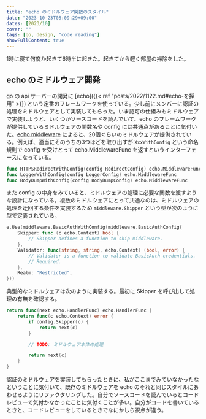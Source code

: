 ```yaml
---
title: "echo のミドルウェア関数のスタイル"
date: "2023-10-23T08:09:29+09:00"
dates: [2023/10]
cover: ""
tags: [go, design, "code reading"]
showFullContent: true
---
```


1時に寝て何度か起きて6時半に起きた。起きてから軽く部屋の掃除をした。

## echo のミドルウェア開発

go の api サーバーの開発に [echo]({{< ref "posts/2022/1122.md#echo-を採用" >}}) という定番のフレームワークを使っている。少し前にメンバーに認証の処理をミドルウェアとして実装してもらった。いま認可の仕組みもミドルウェアで実装しようと、いくつかソースコードを読んでいて、echo のフレームワークが提供しているミドルウェアの関数名や config には共通点があることに気付いた。[echo middleware](https://echo.labstack.com/docs/category/middleware) によると、20個ぐらいのミドルウェアが提供されている。例えば、適当にそのうちの3つほどを取り出すが `XxxWithConfig` という命名規則で config を受けとって echo.MiddlewareFunc を返すというインターフェースになっている。

```go
func HTTPSRedirectWithConfig(config RedirectConfig) echo.MiddlewareFunc
func LoggerWithConfig(config LoggerConfig) echo.MiddlewareFunc
func BodyDumpWithConfig(config BodyDumpConfig) echo.MiddlewareFunc
```

また config の中身をみていると、ミドルウェアの処理に必要な関数を渡すような設計になっている。複数のミドルウェアにとって共通なのは、ミドルウェアの処理を迂回する条件を実装するため `middleware.Skipper` という型が次のように型で定義されている。

```go
e.Use(middleware.BasicAuthWithConfig(middleware.BasicAuthConfig{
	Skipper: func (c echo.Context) bool {
		// Skipper defines a function to skip middleware.
    },
	Validator: func(string, string, echo.Context) (bool, error) {
		// Validator is a function to validate BasicAuth credentials.
		// Required.
    },
	Realm: "Restricted",
}))
```

典型的なミドルウェアは次のように実装する。最初に Skipper を呼び出して処理の有無を確認する。

```go
return func(next echo.HandlerFunc) echo.HandlerFunc {
	return func(c echo.Context) error {
		if config.Skipper(c) {
			return next(c)
		}

        // TODO: ミドルウェア本体の処理

		return next(c)
    }
}
```

認証のミドルウェアを実装してもらったときに、私がここまでみていなかったなということに気付いて、既存のミドルウェアを echo のそれと同じスタイルにあわせるようにリファクタリングした。自分でソースコードを読んでいるとコードレビューで気付かなかったことに気付くことが多い。自分がコードを書いているときと、コードレビューをしているときでなにかしら視点が違う。
